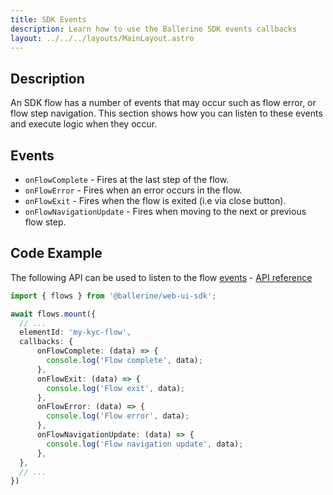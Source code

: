 ```yaml
---
title: SDK Events
description: Learn how to use the Ballerine SDK events callbacks
layout: ../../../layouts/MainLayout.astro
---
```


## Description

An SDK flow has a number of events that may occur such as flow error, or flow step navigation. This section shows how you can listen to these events and execute logic when they occur.

## Events

- `onFlowComplete` - Fires at the last step of the flow.
- `onFlowError` - Fires when an error occurs in the flow.
- `onFlowExit` - Fires when the flow is exited (i.e via close button).
- `onFlowNavigationUpdate` - Fires when moving to the next or previous flow step.

## Code Example

The following API can be used to listen to the flow [events](#events) - [API reference](/en/api/sdk/flows-events-config)

```typescript
import { flows } from '@ballerine/web-ui-sdk';

await flows.mount({
  // ...
  elementId: 'my-kyc-flow',
  callbacks: {
      onFlowComplete: (data) => {
        console.log('Flow complete', data);
      },
      onFlowExit: (data) => {
        console.log('Flow exit', data);
      },
      onFlowError: (data) => {
        console.log('Flow error', data);
      },
      onFlowNavigationUpdate: (data) => {
        console.log('Flow navigation update', data);
      },
  },
  // ...
})
```
